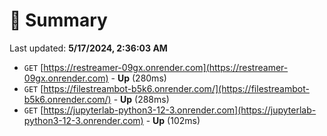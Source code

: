 # 📖 Summary
Last updated: **5/17/2024, 2:36:03 AM**

- `GET` [https://restreamer-09gx.onrender.com](https://restreamer-09gx.onrender.com) - **Up** (280ms)
- `GET` [https://filestreambot-b5k6.onrender.com/](https://filestreambot-b5k6.onrender.com/) - **Up** (288ms)
- `GET` [https://jupyterlab-python3-12-3.onrender.com](https://jupyterlab-python3-12-3.onrender.com) - **Up** (102ms)
